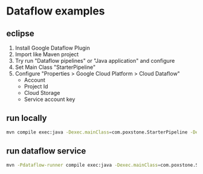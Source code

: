 # Dataflow examples

## eclipse
1. Install Google Dataflow Plugin
1. Import like Maven project
1. Try run "Dataflow pipelines" or "Java application" and configure
1. Set Main Class "StarterPipeline"
1. Configure "Properties > Google Cloud Platform > Cloud Dataflow"
    - Account
    - Project Id
    - Cloud Storage
    - Service account key

## run locally
```bash
mvn compile exec:java -Dexec.mainClass=com.poxstone.StarterPipeline -Dexec.args="--runner=DirectRunner";
```

## run dataflow service
```bash
mvn -Pdataflow-runner compile exec:java -Dexec.mainClass=com.poxstone.StarterPipeline -Dexec.args="--project=${PROJECT_ID} --runner=DataflowRunner";
```

